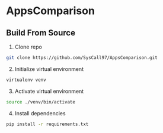 # AppsComparison
## Build From Source
1. Clone repo
```bash
git clone https://github.com/SysCall97/AppsComparison.git
```
2. Initialize virtual environment
```bash
virtualenv venv  
```
3. Activate virtual environment
```bash
source ./venv/bin/activate
```
4. Install dependencies
```bash
pip install -r requirements.txt
```

